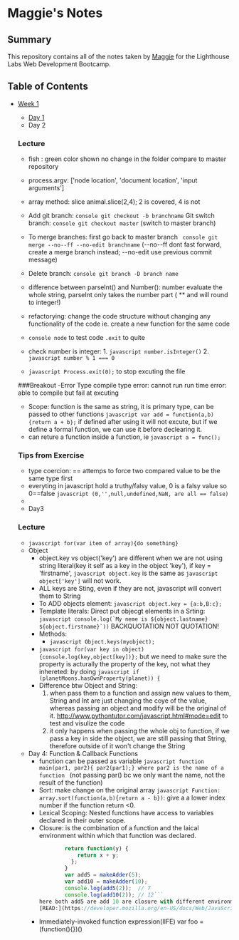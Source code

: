 # Maggie's Notes
## Summary
This repository contains all of the notes taken by [Maggie](https://github.com/maggiezhu) for the Lighthouse Labs Web Development Bootcamp.
## Table of Contents
* [Week 1](/Week_1)
  * [Day 1](/Week_1/Day_1)
  * Day 2
  ### Lecture
    - fish : green color shown no change in the folder compare to master repository
    - process.argv: ['node location', 'document location', 'input arguments']
    - array method: slice
        animal.slice(2,4); 2 is covered, 4 is not
    - Add git branch: ```console git checkout -b branchname```
      Git switch branch: ```console git checkout master``` (switch to master branch)
    - To merge branches: first go back to master branch ``` console git merge --no--ff --no-edit branchname``` (--no--ff dont fast forward, create a merge branch instead; --no-edit use previous commit message)
    - Delete branch: ```console git branch -D branch name```


    - difference between parseInt() and Number(): number evaluate the whole string, parseInt only takes the number part ( ** and will round to integer!)
    - refactorying: change the code structure without changing any functionality of the code ie. create a new function for the same code
    - ```console node``` to test code ```.exit``` to quite
    - check number is integer: 1. ```javascript number.isInteger()``` 2. ```javascript number % 1 === 0```
    - ```javascript Process.exit(0);``` to stop excuting the file

    ###Breakout
    -Error Type
        compile type error: cannot run
        run time error: able to compile but fail at excuting
    - Scope:
        function is the same as string, it is primary type, can be passed to other functions
        ```javascript var add = function(a,b){return a + b};``` if defined after using it will not excute, but if we define a formal function, we can use it before declearing it.
    - can reture a function inside a function, ie ```javascript a = func();```


    ### Tips from Exercise
    - type coercion: == attemps to force two compared value to be the same type first
    - everyting in javascript hold a truthy/falsy value, 0 is a falsy value so 0==false ```javascript (0,'',null,undefined,NaN, are all == false)```
    -
    * Day3
    ### Lecture
    - ```javascript for(var item of array){do something}```
    - Object
        - object.key vs object('key') are different when we are not using string literal(key it self as a key in the object 'key'), if key = 'firstname', ```javascript object.key``` is the same as ```javascript object['key']``` will not work.
        - ALL keys are Sting, even if they are not, javascript will convert them to String
        - To ADD objects element:  ```javascript object.key = {a:b,B:c};```
        - Template literals: Direct put objecgt elements in a Srting:
            ```javascript console.log(`My neme is ${object.lastname} ${object.firstname}`))``` BACKQUOTATION NOT QUOTATION!
        - Methods:
            - ```javascript Object.keys(myobject);```
        - ```javascript for(var key in object){console.log(key,object[key])};```
                but we need to make sure the property is acturally the property of the key, not what they inhereted: by doing ```javascript if (planetMoons.hasOwnProperty(planet)) {```
        - Difference btw Object and String:
            1. when pass them to a function and assign new values to them, String and Int are just changing the coye of the value, whereas passing an object and modify will be the original of it.
            http://www.pythontutor.com/javascript.html#mode=edit to test and visulize the code
            2. it only happens when passing the whole obj to function, if we pass a key in side the object, we are still passing that String, therefore outside of it won't change the String
    * Day 4: Function & Callback Functions
        - function can be passed as variable
            ```javascript function main(par1, par2){ par2(par1);} where par2 is the name of a function ``` (not passing par() bc we only want the name, not the result of the function)
        - Sort: make change on the original array
            ```javascript Function: array.sort(function(a,b){return a - b})```: give a a lower index number if the function return <0.
        - Lexical Scoping:
                Nested functions have access to variables declared in their outer scope.
        - Closure: is the combination of a function and the laical environment within which that function was declared.
            ```javascript function makeAdder(x) {
                    return function(y) {
                        return x + y;
                      };
                    }
                    var add5 = makeAdder(5);
                    var add10 = makeAdder(10);
                    console.log(add5(2));  // 7
                    console.log(add10(2)); // 12```
            here both add5 are add 10 are closure with different environments, add5 has x = 5 whereas add10 has x = 10.
            [READ:](https://developer.mozilla.org/en-US/docs/Web/JavaScript/Closures)
        - Immediately-invoked function expression(IIFE)
            var foo = (function(){})()

























